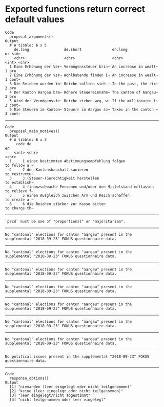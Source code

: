 # Exported functions return correct default values

    Code
      proposal_arguments()
    Output
      # A tibble: 6 x 5
        de.long                de.short              en.long                  nr side 
        <chr>                  <chr>                 <chr>                 <int> <chr>
      1 Eine Erhöhung der Ver~ Vermögenssteuer brin~ An increase in wealt~     1 pro  
      2 Eine Erhöhung der Ver~ Wohlhabende finden i~ An increase in wealt~     1 cont~
      3 Die Reichen wurden in~ Reiche sollten sich ~ In the past, the ric~     2 pro  
      4 Der Kanton Aargau bra~ Höhere Steuereinnahm~ The canton of Aargau~     3 pro  
      5 Wird der Vermögensste~ Reiche ziehen weg, w~ If the millionaire t~     2 cont~
      6 Die Steuern im Kanton~ Steuern im Aargau so~ Taxes in the canton ~     3 cont~

---

    Code
      proposal_main_motives()
    Output
      # A tibble: 6 x 3
         code de                                                         en           
        <int> <chr>                                                      <chr>        
      1     1 einer bestimmten Abstimmungsempfehlung folgen              to follow a ~
      2     2 den Kantonshaushalt sanieren                               to restructu~
      3     3 (Steuer-)Gerechtigkeit herstellen                          to establish~
      4     4 finanzschwache Personen und/oder den Mittelstand entlasten to relieve f~
      5     5 einen Ausgleich zwischen Arm und Reich schaffen            to create a ~
      6     6 die Reichen stärker zur Kasse bitten                       to charge th~

---

    `prcd` must be one of "proportional" or "majoritarian".

---

    No "cantonal" elections for canton "aargau" present in the supplemental "2018-09-23" FOKUS questionnaire data.

---

    No "cantonal" elections for canton "aargau" present in the supplemental "2018-09-23" FOKUS questionnaire data.

---

    No "cantonal" elections for canton "aargau" present in the supplemental "2018-09-23" FOKUS questionnaire data.

---

    No "cantonal" elections for canton "aargau" present in the supplemental "2018-09-23" FOKUS questionnaire data.

---

    No "cantonal" elections for canton "aargau" present in the supplemental "2018-09-23" FOKUS questionnaire data.

---

    No "cantonal" elections for canton "aargau" present in the supplemental "2018-09-23" FOKUS questionnaire data.

---

    No "cantonal" elections for canton "aargau" present in the supplemental "2018-09-23" FOKUS questionnaire data.

---

    No political issues present in the supplemental "2018-09-23" FOKUS questionnaire data.

---

    Code
      response_options()
    Output
      [1] "niemanden (leer eingelegt oder nicht teilgenommen)"
      [2] "keine (leer eingelegt oder nicht teilgenommen)"    
      [3] "leer eingelegt/nicht abgestimmt"                   
      [4] "nicht teilgenommen oder leer eingelegt"            

